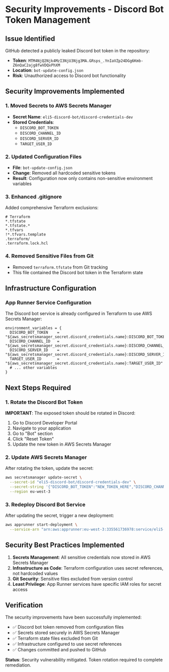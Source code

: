 # Security Improvements - Discord Bot Token Management

## Issue Identified
GitHub detected a publicly leaked Discord bot token in the repository:
- **Token**: `MTM4NjQ2Njk4MzI3NjU3Njg3MA.GRsps_.YnIaVZp24DGg6Kmb-Z6nQaC2ajg8fwVDQxPhXM`
- **Location**: `bot-update-config.json`
- **Risk**: Unauthorized access to Discord bot functionality

## Security Improvements Implemented

### 1. Moved Secrets to AWS Secrets Manager
- **Secret Name**: `eli5-discord-bot/discord-credentials-dev`
- **Stored Credentials**:
  - `DISCORD_BOT_TOKEN`
  - `DISCORD_CHANNEL_ID`
  - `DISCORD_SERVER_ID`
  - `TARGET_USER_ID`

### 2. Updated Configuration Files
- **File**: `bot-update-config.json`
- **Change**: Removed all hardcoded sensitive tokens
- **Result**: Configuration now only contains non-sensitive environment variables

### 3. Enhanced .gitignore
Added comprehensive Terraform exclusions:
```
# Terraform
*.tfstate
*.tfstate.*
*.tfvars
!*.tfvars.template
.terraform/
.terraform.lock.hcl
```

### 4. Removed Sensitive Files from Git
- Removed `terraform.tfstate` from Git tracking
- This file contained the Discord bot token in the Terraform state

## Infrastructure Configuration

### App Runner Service Configuration
The Discord bot service is already configured in Terraform to use AWS Secrets Manager:

```hcl
environment_variables = {
  DISCORD_BOT_TOKEN    = "${aws_secretsmanager_secret.discord_credentials.name}:DISCORD_BOT_TOKEN"
  DISCORD_CHANNEL_ID   = "${aws_secretsmanager_secret.discord_credentials.name}:DISCORD_CHANNEL_ID"
  DISCORD_SERVER_ID    = "${aws_secretsmanager_secret.discord_credentials.name}:DISCORD_SERVER_ID"
  TARGET_USER_ID       = "${aws_secretsmanager_secret.discord_credentials.name}:TARGET_USER_ID"
  # ... other variables
}
```

## Next Steps Required

### 1. Rotate the Discord Bot Token
**IMPORTANT**: The exposed token should be rotated in Discord:
1. Go to Discord Developer Portal
2. Navigate to your application
3. Go to "Bot" section
4. Click "Reset Token"
5. Update the new token in AWS Secrets Manager

### 2. Update AWS Secrets Manager
After rotating the token, update the secret:
```bash
aws secretsmanager update-secret \
  --secret-id "eli5-discord-bot/discord-credentials-dev" \
  --secret-string '{"DISCORD_BOT_TOKEN":"NEW_TOKEN_HERE","DISCORD_CHANNEL_ID":"1386452379733594145","DISCORD_SERVER_ID":"1386452379733594142","TARGET_USER_ID":"1386466983276576870"}' \
  --region eu-west-3
```

### 3. Redeploy Discord Bot Service
After updating the secret, trigger a new deployment:
```bash
aws apprunner start-deployment \
  --service-arn "arn:aws:apprunner:eu-west-3:335561736978:service/eli5-discord-bot-discord-bot-dev/a5592aca377042f5805c7595bd63a2a8"
```

## Security Best Practices Implemented

1. **Secrets Management**: All sensitive credentials now stored in AWS Secrets Manager
2. **Infrastructure as Code**: Terraform configuration uses secret references, not hardcoded values
3. **Git Security**: Sensitive files excluded from version control
4. **Least Privilege**: App Runner services have specific IAM roles for secret access

## Verification

The security improvements have been successfully implemented:
- ✅ Discord bot token removed from configuration files
- ✅ Secrets stored securely in AWS Secrets Manager
- ✅ Terraform state files excluded from Git
- ✅ Infrastructure configured to use secret references
- ✅ Changes committed and pushed to GitHub

**Status**: Security vulnerability mitigated. Token rotation required to complete remediation.
